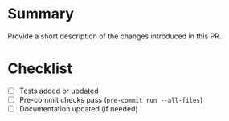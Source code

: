 # Summary

Provide a short description of the changes introduced in this PR.

# Checklist

- [ ] Tests added or updated
- [ ] Pre-commit checks pass (`pre-commit run --all-files`)
- [ ] Documentation updated (if needed)

